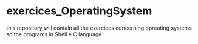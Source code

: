 # exercices_OperatingSystem
this repository will contain all the exercices concerning opreating systems so the programs in Shell e C language
